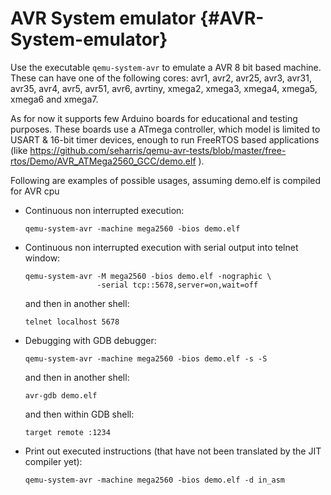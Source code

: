 # AVR System emulator {#AVR-System-emulator}

Use the executable `qemu-system-avr` to emulate a AVR 8 bit based
machine. These can have one of the following cores: avr1, avr2, avr25,
avr3, avr31, avr35, avr4, avr5, avr51, avr6, avrtiny, xmega2, xmega3,
xmega4, xmega5, xmega6 and xmega7.

As for now it supports few Arduino boards for educational and testing
purposes. These boards use a ATmega controller, which model is limited
to USART & 16-bit timer devices, enough to run FreeRTOS based
applications (like
<https://github.com/seharris/qemu-avr-tests/blob/master/free-rtos/Demo/AVR_ATMega2560_GCC/demo.elf>
).

Following are examples of possible usages, assuming demo.elf is compiled
for AVR cpu

-   Continuous non interrupted execution:

        qemu-system-avr -machine mega2560 -bios demo.elf

-   Continuous non interrupted execution with serial output into telnet
    window:

        qemu-system-avr -M mega2560 -bios demo.elf -nographic \
                        -serial tcp::5678,server=on,wait=off

    and then in another shell:

        telnet localhost 5678

-   Debugging with GDB debugger:

        qemu-system-avr -machine mega2560 -bios demo.elf -s -S

    and then in another shell:

        avr-gdb demo.elf

    and then within GDB shell:

        target remote :1234

-   Print out executed instructions (that have not been translated by
    the JIT compiler yet):

        qemu-system-avr -machine mega2560 -bios demo.elf -d in_asm
